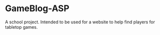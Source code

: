 # GameBlog-ASP
 
A school project. Intended to be used for a website to help find players for tabletop games.
